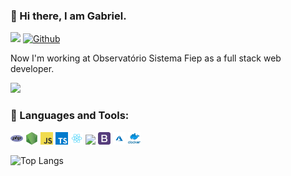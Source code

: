 ### 👋 Hi there, I am Gabriel.

![](https://visitor-badge.laobi.icu/badge?page_id=gabeluiz)
[![Github](https://img.shields.io/github/followers/gabeluiz?label=Follow&style=social)](https://github.com/gabeluiz)

Now I'm working at Observatório Sistema Fiep as a full stack web developer.
<p align="left">
  <img src="http://www.fiepr.org.br/layout/img/logo_bottom_sistema_fiep.png" style="max-width:100%">
</p>

### 🧰 Languages and Tools:
<p>
  <code><img height="20" src="https://raw.githubusercontent.com/github/explore/ccc16358ac4530c6a69b1b80c7223cd2744dea83/topics/php/php.png" style="max-width:100%;"></code>
  <code><img height="20" src="https://raw.githubusercontent.com/github/explore/80688e429a7d4ef2fca1e82350fe8e3517d3494d/topics/nodejs/nodejs.png" style="max-width:100%;"></code>
  <code><img height="20" src="https://raw.githubusercontent.com/github/explore/ccc16358ac4530c6a69b1b80c7223cd2744dea83/topics/javascript/javascript.png" style="max-width:100%;"></code>
  <code><img height="20" src="https://raw.githubusercontent.com/github/explore/ccc16358ac4530c6a69b1b80c7223cd2744dea83/topics/typescript/typescript.png" style="max-width:100%;"></code>
  <code><img height="20" src="https://raw.githubusercontent.com/github/explore/ccc16358ac4530c6a69b1b80c7223cd2744dea83/topics/react/react.png" style="max-width:100%;"></code>
  <code><img height="20" src="https://assets.vercel.com/image/upload/v1607554385/repositories/next-js/next-logo.png" style="max-width:100%;"></code>
  <code><img height="20" src="https://raw.githubusercontent.com/github/explore/ccc16358ac4530c6a69b1b80c7223cd2744dea83/topics/bootstrap/bootstrap.png" style="max-width:100%;"></code>
  <code><img height="20" src="https://raw.githubusercontent.com/github/explore/80688e429a7d4ef2fca1e82350fe8e3517d3494d/topics/azure/azure.png" style="max-width:100%;"></code>
  <code><img height="20" src="https://raw.githubusercontent.com/github/explore/80688e429a7d4ef2fca1e82350fe8e3517d3494d/topics/docker/docker.png" style="max-width:100%;"></code>
</p>

![Top Langs](https://github-readme-stats.vercel.app/api/top-langs/?username=gabeluiz&layout=compact)
